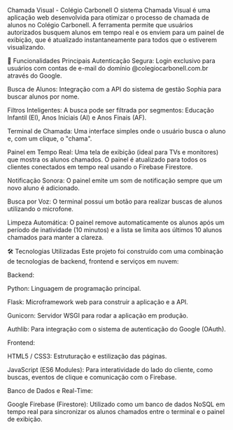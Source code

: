 Chamada Visual - Colégio Carbonell
O sistema Chamada Visual é uma aplicação web desenvolvida para otimizar o processo de chamada de alunos no Colégio Carbonell. A ferramenta permite que usuários autorizados busquem alunos em tempo real e os enviem para um painel de exibição, que é atualizado instantaneamente para todos que o estiverem visualizando.

🚀 Funcionalidades Principais
Autenticação Segura: Login exclusivo para usuários com contas de e-mail do domínio @colegiocarbonell.com.br através do Google.

Busca de Alunos: Integração com a API do sistema de gestão Sophia para buscar alunos por nome.

Filtros Inteligentes: A busca pode ser filtrada por segmentos: Educação Infantil (EI), Anos Iniciais (AI) e Anos Finais (AF).

Terminal de Chamada: Uma interface simples onde o usuário busca o aluno e, com um clique, o "chama".

Painel em Tempo Real: Uma tela de exibição (ideal para TVs e monitores) que mostra os alunos chamados. O painel é atualizado para todos os clientes conectados em tempo real usando o Firebase Firestore.

Notificação Sonora: O painel emite um som de notificação sempre que um novo aluno é adicionado.

Busca por Voz: O terminal possui um botão para realizar buscas de alunos utilizando o microfone.

Limpeza Automática: O painel remove automaticamente os alunos após um período de inatividade (10 minutos) e a lista se limita aos últimos 10 alunos chamados para manter a clareza.

🛠️ Tecnologias Utilizadas
Este projeto foi construído com uma combinação de tecnologias de backend, frontend e serviços em nuvem:

Backend:

Python: Linguagem de programação principal.

Flask: Microframework web para construir a aplicação e a API.

Gunicorn: Servidor WSGI para rodar a aplicação em produção.

Authlib: Para integração com o sistema de autenticação do Google (OAuth).

Frontend:

HTML5 / CSS3: Estruturação e estilização das páginas.

JavaScript (ES6 Modules): Para interatividade do lado do cliente, como buscas, eventos de clique e comunicação com o Firebase.

Banco de Dados e Real-Time:

Google Firebase (Firestore): Utilizado como um banco de dados NoSQL em tempo real para sincronizar os alunos chamados entre o terminal e o painel de exibição.
